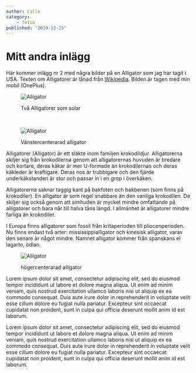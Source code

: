 ```yaml
---
author: Calle
category:
    - foton
published: "2019-12-25"
---
```

Mitt andra inlägg
==================================

Här kommer inlägg nr 2 med några bilder på en Alligator som jag har tagit i USA. Texten om Alligatorer är lånad från [Wikipedia](https://sv.wikipedia.org/wiki/Alligatorer). Bilden är tagen med min mobil (OnePlus).

<!--more-->

<figure class="figure center">
    <img src="image/atorx.jpg?crop-to-fit&area=25,0,25,0" alt="Alligator">
    <figcaption>
        <p>Två Alligatorer som solar</p>
    </figcaption>
</figure>
<br>


<figure class="figure left w50">
    <img src="image/atorx.jpg?height=300&crop-to-fit&area=25,0,25,0" alt="Alligator">
    <figcaption>
        <p>Vänstercenterarad alligator</p>
    </figcaption>
</figure>

Alligatorer (Alligator) är ett släkte inom familjen krokodildjur. Alligatorerna skiljer sig från krokodilerna genom att alligatorernas huvuden är bredare och kortare, deras käkar är mer U-formade än krokodilernas och deras käkleder är kraftigare. Deras nos är trubbigare och den fjärde underkäkstanden är stor och passar in i en grop i överkäken. 

Alligatorerna saknar taggig kant på bakfoten och bakbenen (som finns på krokodiler). En alligator är som regel snabbare än den vanliga krokodilen. De skiljer sig också genom att simhuden är mycket mindre omfattande på alligatorer och bara når till halva tåns längd. I allmänhet är alligatorer mindre farliga än krokodiler.

I Europa finns alligatorer som fossil från kritaperioden till pliocenperioden. Nu finns endast två arter: mississippialligator och kinesisk alligator, varav den senare är något mindre. Namnet alligator kommer från spanskans el lagarto, ödlan.


<figure class="figure right w50">
    <img src="image/atorx.jpg?height=300&crop-to-fit&area=25,0,25,0" alt="Alligator">
    <figcaption>
        <p>högercenterarad alligator</p>
    </figcaption>
</figure>

Lorem ipsum dolor sit amet, consectetur adipiscing elit, sed do eiusmod tempor incididunt ut labore et dolore magna aliqua. Ut enim ad minim veniam, quis nostrud exercitation ullamco laboris nisi ut aliquip ex ea commodo consequat. Duis aute irure dolor in reprehenderit in voluptate velit esse cillum dolore eu fugiat nulla pariatur. Excepteur sint occaecat cupidatat non proident, sunt in culpa qui officia deserunt mollit anim id est laborum.

Lorem ipsum dolor sit amet, consectetur adipiscing elit, sed do eiusmod tempor incididunt ut labore et dolore magna aliqua. Ut enim ad minim veniam, quis nostrud exercitation ullamco laboris nisi ut aliquip ex ea commodo consequat. Duis aute irure dolor in reprehenderit in voluptate velit esse cillum dolore eu fugiat nulla pariatur. Excepteur sint occaecat cupidatat non proident, sunt in culpa qui officia deserunt mollit anim id est laborum.